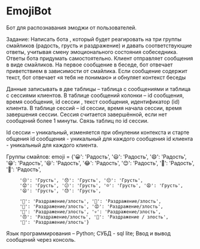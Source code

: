 # EmojiBot
Бот для распознавания эмоджи от пользователей.


Задание:
Написать бота , который будет реагировать на три группы смайликов (радость, грусть и раздражение) и давать соответствующие ответы, учитывая смену  эмоционального состояния собеседника. 
Ответы бота придумать самостоятельно. 
Клиент отправляет сообщения в виде смайликов. 
На первое сообщение в беседе, бот отвечает приветствием в зависимости от смайлика. 
Если сообщение содержит текст, бот отвечает «я тебя не понимаю» и обнуляет контекст беседы

Данные записывать в две таблицы – таблица с сообщениями и таблица с сессиями клиентов.
В таблице сообщений колонки – id сообщения, время сообщения, id сессии , текст сообщения, идентификатор (id) клиента.
В таблице сессий – id сессии, время начала сессии, время завершения сессии.
Сессия считается завершённой, если нет сообщений более 1 минуты.
Связь таблиц по id сессии.

Id сессии – уникальный, изменяется при обнулении контекста и старте общения
id сообщения - уникальный для каждого сообщения
id клиента  - уникальный для каждого клиента.


Группы смайлов:
emoji = {'😀': 'Радость', '😃': 'Радость', '😄': 'Радость', '😁': 'Радость',
         '😆': 'Радость', '😂': 'Радость', '😊': 'Радость', '🤩': 'Радость',
         '🥳': 'Радость',

         '😒': 'Грусть', '😞': 'Грусть', '😔': 'Грусть',
         '😟': 'Грусть', '😕': 'Грусть', '☹': 'Грусть', '😩': 'Грусть',
         '😫': 'Грусть', '😓': 'Грусть',

         '👿': 'Раздражение/злость', '😬': 'Раздражение/злость',
         '😤': 'Раздражение/злость', '😡': 'Раздражение/злость',
         '👺': 'Раздражение/злость', '💀': 'Раздражение/злость',
         '😠': 'Раздражение/злость', '🤯': 'Раздражение / злость',
         '🤨': 'Раздражение/злость'}         


Язык программирования – Python;
СУБД - sql lite;
Ввод и вывод сообщений через  консоль. 

